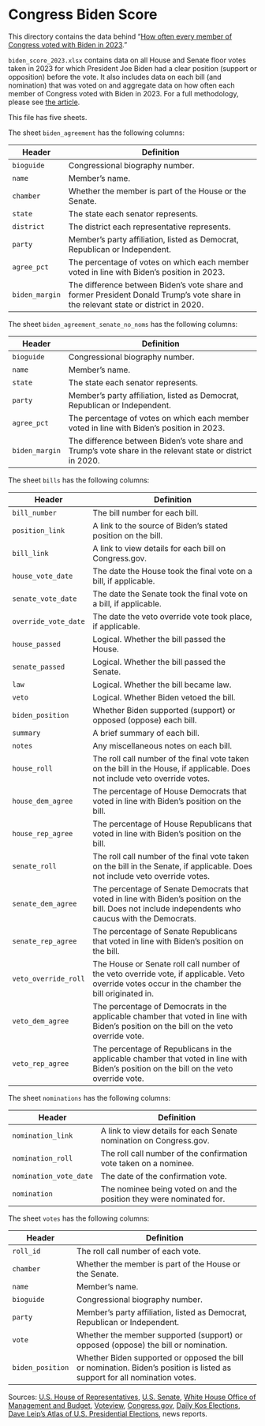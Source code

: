 # Congress Biden Score

This directory contains the data behind “[How often every member of Congress voted with Biden in 2023](https://abcnews.go.com/538/member-congress-voted-biden-2023/story?id=106718543).”

`biden_score_2023.xlsx` contains data on all House and Senate floor votes taken in 2023 for which President Joe Biden had a clear position (support or opposition) before the vote. It also includes data on each bill (and nomination) that was voted on and aggregate data on how often each member of Congress voted with Biden in 2023. For a full methodology, please see [the article](https://abcnews.go.com/538/member-congress-voted-biden-2023/story?id=106718543). 

This file has five sheets.

The sheet `biden_agreement` has the following columns:

Header | Definition
---|---------
`bioguide` | Congressional biography number.
`name` | Member’s name.
`chamber` | Whether the member is part of the House or the Senate.
`state` | The state each senator represents.
`district` | The district each representative represents.
`party` | Member’s party affiliation, listed as Democrat, Republican or Independent.
`agree_pct` | The percentage of votes on which each member voted in line with Biden’s position in 2023.
`biden_margin` | The difference between Biden’s vote share and former President Donald Trump’s vote share in the relevant state or district in 2020.

The sheet `biden_agreement_senate_no_noms` has the following columns:

Header | Definition
---|---------
`bioguide` | Congressional biography number.
`name` | Member’s name.
`state` | The state each senator represents.
`party` | Member’s party affiliation, listed as Democrat, Republican or Independent.
`agree_pct` | The percentage of votes on which each member voted in line with Biden’s position in 2023.
`biden_margin` | The difference between Biden’s vote share and Trump’s vote share in the relevant state or district in 2020.

The sheet `bills` has the following columns:

Header | Definition
---|---------
`bill_number` | The bill number for each bill. 
`position_link` | A link to the source of Biden’s stated position on the bill.
`bill_link` | A link to view details for each bill on Congress.gov. 
`house_vote_date` | The date the House took the final vote on a bill, if applicable. 
`senate_vote_date` | The date the Senate took the final vote on a bill, if applicable. 
`override_vote_date` | The date the veto override vote took place, if applicable. 
`house_passed` | Logical. Whether the bill passed the House.
`senate_passed` | Logical. Whether the bill passed the Senate.
`law` | Logical. Whether the bill became law.
`veto` | Logical. Whether Biden vetoed the bill. 
`biden_position` | Whether Biden supported (support) or opposed (oppose) each bill.
`summary` | A brief summary of each bill.
`notes` | Any miscellaneous notes on each bill.
`house_roll` | The roll call number of the final vote taken on the bill in the House, if applicable. Does not include veto override votes. 
`house_dem_agree` | The percentage of House Democrats that voted in line with Biden’s position on the bill.
`house_rep_agree` | The percentage of House Republicans that voted in line with Biden’s position on the bill.
`senate_roll` | The roll call number of the final vote taken on the bill in the Senate, if applicable. Does not include veto override votes. 
`senate_dem_agree` | The percentage of Senate Democrats that voted in line with Biden’s position on the bill. Does not include independents who caucus with the Democrats.
`senate_rep_agree` | The percentage of Senate Republicans that voted in line with Biden’s position on the bill.
`veto_override_roll` | The House or Senate roll call number of the veto override vote, if applicable. Veto override votes occur in the chamber the bill originated in. 
`veto_dem_agree` | The percentage of Democrats in the applicable chamber that voted in line with Biden’s position on the bill on the veto override vote.
`veto_rep_agree` | The percentage of Republicans in the applicable chamber that voted in line with Biden’s position on the bill on the veto override vote.

The sheet `nominations` has the following columns:

Header | Definition
---|---------
`nomination_link` | A link to view details for each Senate nomination on Congress.gov. 
`nomination_roll` | The roll call number of the confirmation vote taken on a nominee.
`nomination_vote_date` | The date of the confirmation vote.
`nomination` | The nominee being voted on and the position they were nominated for.

The sheet `votes` has the following columns:

Header | Definition
---|---------
`roll_id` | The roll call number of each vote.
`chamber` | Whether the member is part of the House or the Senate.
`name` | Member’s name.
`bioguide` | Congressional biography number.
`party` | Member’s party affiliation, listed as Democrat, Republican or Independent.
`vote` | Whether the member supported (support) or opposed (oppose) the bill or nomination.
`biden_position` | Whether Biden supported or opposed the bill or nomination. Biden’s position is listed as support for all nomination votes.

Sources: [U.S. House of Representatives](https://clerk.house.gov/Votes), [U.S. Senate](https://www.senate.gov/legislative/LIS/roll_call_lists/vote_menu_118_1.htm), [White House Office of Management and Budget](https://www.whitehouse.gov/omb/statements-of-administration-policy/), [Voteview](https://voteview.com/), [Congress.gov](https://www.congress.gov/), [Daily Kos Elections](https://www.dailykos.com/stories/2022/11/14/1163009/-Daily-Kos-Elections-presidential-results-by-congressional-district-for-2020), [Dave Leip’s Atlas of U.S. Presidential Elections](https://uselectionatlas.org/RESULTS/), news reports.
